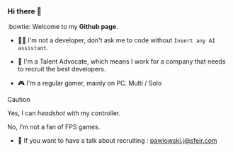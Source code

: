 ### Hi there 👋

:bowtie:
Welcome to my **Github page**.

- :technologist:	I'm not a developer, don't ask me to code without `Insert any AI assistant`.

- :ninja:	I'm a Talent Advocate, which means I work for a company that needs to recruit the best developers.

- :video_game: I'm a regular gamer, mainly on PC. Multi / Solo

> [!CAUTION]
> Yes, I can *headshot* with my controller.
>
>  No, I'm not a fan of FPS games.

- :speech_balloon:	If you want to have a talk about recruiting : pawlowski.j@sfeir.com

<!--
Here are some ideas:

- 🔭 I’m currently working on ...
- 🌱 I’m currently learning ...
- 👯 I’m looking to collaborate on ...
- 🤔 I’m looking for help with ...
- ⚡ Fun fact: 
-->
